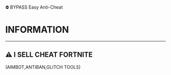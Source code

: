 ⛔ BYPASS Easy Anti-Cheat

# INFORMATION
---
⚠ I SELL CHEAT FORTNITE 
---
(AIMBOT,ANTIBAN,GLITCH TOOLS)
